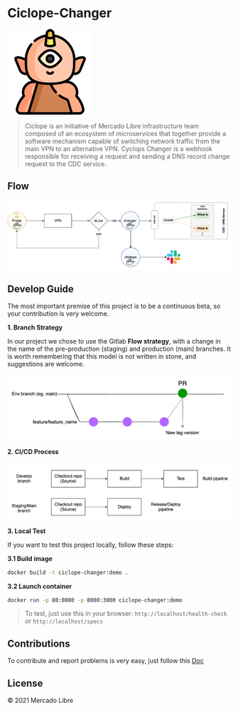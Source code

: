 # Ciclope-Changer
![img.png](assets/img.png)
> Ciclope is an initiative of Mercado Libre infrastructure team composed of an ecosystem of microservices that together provide a software mechanism capable of switching network traffic from the main VPN to an alternative VPN.
> Cyclops Changer is a webhook responsible for receiving a request and sending a DNS record change request to the CDC service.

## Flow
![img.png](assets/flow-img.png)

## Develop Guide
The most important premise of this project is to be a continuous beta, so your contribution is very welcome.

**1. Branch Strategy**

In our project we chose to use the Gitlab **Flow strategy**, with a change in the name of the pre-production (staging) and production (main) branches.
It is worth remembering that this model is not written in stone, and suggestions are welcome.

![img.png](assets/branch-strategy-img.png)

**2. CI/CD Process**

![img.png](assets/pipelines-img.png)

**3. Local Test**

If you want to test this project locally, follow these steps:

**3.1 Build image**

```bash
docker build -t ciclope-changer:demo .
```

**3.2 Launch container**

```bash
docker run -p 80:8080 -p 8000:3000 ciclope-changer:demo
```

> To test, just use this in your browser: `http://localhost/health-check` or `http://localhost/specs`

## Contributions

To contribute and report problems is very easy, just follow this [Doc](docs/contribution/README.md)

## License

© 2021 Mercado Libre
